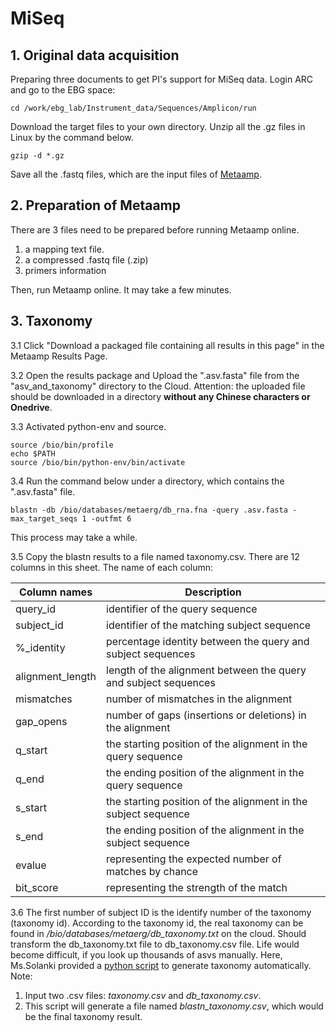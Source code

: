 # MiSeq 
## 1. Original data acquisition
Preparing three documents to get PI's support for MiSeq data. Login ARC and go to the EBG space:

    cd /work/ebg_lab/Instrument_data/Sequences/Amplicon/run
Download the target files to your own directory. Unzip all the .gz files in Linux by the command below.

    gzip -d *.gz
Save all the .fastq files, which are the input files of [Metaamp](http://ebg.ucalgary.ca/metaamp/index.asc.html).
## 2. Preparation of Metaamp
There are 3 files need to be prepared before running Metaamp online. 
1. a mapping text file.
2. a compressed .fastq file (.zip)
3. primers information

Then, run Metaamp online. It may take a few minutes.
## 3. Taxonomy
3.1 Click "Download a packaged file containing all results in this page" in the Metaamp Results Page.

3.2 Open the results package and Upload the ".asv.fasta" file from the "asv_and_taxonomy" directory to the Cloud. 
Attention: the uploaded file should be downloaded in a directory **without any Chinese characters or Onedrive**.

3.3 Activated python-env and source. 
      
    source /bio/bin/profile
    echo $PATH
    source /bio/bin/python-env/bin/activate
3.4 Run the command below under a directory, which contains the ".asv.fasta" file.

    blastn -db /bio/databases/metaerg/db_rna.fna -query .asv.fasta -max_target_seqs 1 -outfmt 6 
This process may take a while.

3.5 Copy the blastn results to a file named taxonomy.csv. There are 12 columns in this sheet.
The name of each column:

 | Column names     | Description                                                     |
 |------------------|-----------------------------------------------------------------| 
 | query_id         | identifier of the query sequence                                | 
 | subject_id       | identifier of the matching subject sequence                     | 
 | %_identity       | percentage identity between the query and subject sequences     | 
 | alignment_length | length of the alignment between the query and subject sequences | 
 | mismatches      | number of mismatches in the alignment                           | 
 | gap_opens      | number of gaps (insertions or deletions) in the alignment       |
 | q_start       | the starting position of the alignment in the query sequence      |
 | q_end      | the ending position of the alignment in the query sequence         |
 | s_start    | the starting position of the alignment in the subject sequence   |
 | s_end    | the ending position of the alignment in the subject sequence  |
 | evalue    |representing the expected number of matches by chance        |
 | bit_score| representing the strength of the match         |

3.6 The first number of subject ID is the identify number of the taxonomy (taxonomy id). 
According to the taxonomy id, 
the real taxonomy can be found in */bio/databases/metaerg/db_taxonomy.txt* on the cloud.
Should transform the db_taxonomy.txt file to db_taxonomy.csv file.
Life would become difficult, if you look up thousands of asvs manually. 
Here, Ms.Solanki provided a [python script](https://github.com/Ruchita-0310/MiSeq/blob/main/taxonomy_lookup.py) to generate taxonomy automatically.
Note: 
1. Input two .csv files: *taxonomy.csv* and *db_taxonomy.csv*.
2. This script will generate a file named *blastn_taxonomy.csv*, which would be the final taxonomy result.



